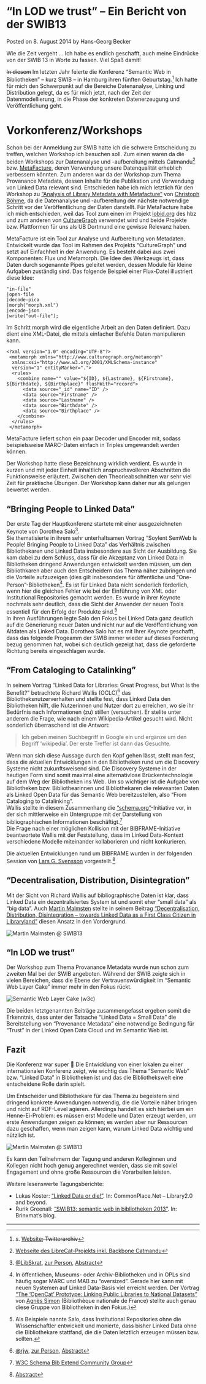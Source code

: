 # “In LOD we trust” – Ein Bericht von der SWIB13

Posted on 8. August 2014 by Hans-Georg Becker	

Wie die Zeit vergeht … Ich habe es endlich geschafft, auch meine Eindrücke von der SWIB 13 in Worte zu fassen. Viel Spaß damit!

<s>In diesem</s> Im letzten Jahr feierte die Konferenz “Semantic Web in Bibliotheken” – kurz SWIB – in Hamburg ihren fünften Geburtstag.[^1]
Ich hatte für mich den Schwerpunkt auf die Bereiche Datenanalyse, Linking und Distribution gelegt, da es für mich jetzt, nach der Zeit der Datenmodellierung, in die Phase der konkreten Datenerzeugung und Veröffentlichung geht.

[^1]: s. [Website](https://swib.org/swib13/)<s>; Twitterarchiv</s>

# Vorkonferenz/Workshops

Schon bei der Anmeldung zur SWIB hatte ich die schwere Entscheidung zu treffen, welchen Workshop ich besuchen soll. Zum einen waren da die beiden Workshops zur Datenanalyse und -aufbereitung mittels Catmandu[^2] bzw. [MetaFacture](https://culturegraph.github.io/), deren Verwendung unsere Datenqualität erheblich verbessern könnten. Zum anderen war da der Workshop zum Thema Provanance Metadata, dessen Inhalte für die Publikation und Verwendung von Linked Data relevant sind.
Entschieden habe ich mich letztlich für den Workshop zu [“Analysis of Library Metadata with Metafacture”](https://swib.org/swib13/programme.php#abs131) von [Christoph Böhme](https://swib.org/swib13/speakers.php#da021f69c644792ed18a6a0eecc78be5), da die Datenanalyse und -aufbereitung der nächste notwendige Schritt vor der Veröffentlichung der Daten darstellt. Für MetaFacture habe ich mich entschieden, weil das Tool zum einen im Projekt [lobid.org](https://lobid.org/about) des hbz und zum anderen von [CultureGraph](https://www.culturegraph.org/) verwendet wird und beide Projekte bzw. Plattformen für uns als UB Dortmund eine gewisse Relevanz haben.

[^2]: [Webseite des LibreCat-Projekts inkl. Backbone Catmandu](https://librecat.org/)

MetaFacture ist ein Tool zur Analyse und Aufbereitung von Metadaten. Entwickelt wurde das Tool im Rahmen des Projekts “CultureGraph” und setzt auf Einfachheit in der Anwendung. Es besteht dabei aus zwei Komponenten: Flux und Metamorph.
Die Idee des Werkzeugs ist, dass Daten durch sogenannte Pipes geleitet werden, dessen Module für kleine Aufgaben zuständig sind.
Das folgende Beispiel einer Flux-Datei illustriert diese Idee:

```
"in-file"
|open-file
|decode-pica
|morph("morph.xml")
|encode-json
|write("out-file");
```
Im Schritt morph wird die eigentliche Arbeit an den Daten definiert. Dazu dient eine XML-Datei, die mittels einfacher Befehle Daten manipulieren kann.
```
<?xml version="1.0" encoding="UTF-8"?>
 <metamorph xmlns="http://www.culturegraph.org/metamorph"
  xmlns:xsi="http://www.w3.org/2001/XMLSchema-instance" 
  version="1" entityMarker=".">	
  <rules>
    <combine name="" value="${ID}, ${Lastname}, ${Firstname}, ${Birthdate}, ${Birthplace}" flushWith="record">
      <data source="_id" name="ID" />
      <data source="Firstname" />
      <data source="Lastname" />
      <data source="Birthdate" />
      <data source="Birthplace" />
    </combine>
  </rules>	
 </metamorph>
```

MetaFacture liefert schon ein paar Decoder und Encoder mit, sodass beispielsweise MARC-Daten einfach in Triples umgewandelt werden können.

Der Workshop hatte diese Bezeichnung wirklich verdient. Es wurde in kurzen und mit jeder Einheit inhaltlich anspruchsvolleren Abschnitten die Funktionsweise erläutert. Zwischen den Theorieabschnitten war sehr viel Zeit für praktische Übungen. Der Workshop kann daher nur als gelungen bewertet werden.

## “Bringing People to Linked Data”

Der erste Tag der Hauptkonferenz startete mit einer ausgezeichneten Keynote von Dorothea Salo[^3].\
Sie thematisierte in ihrem sehr unterhaltsamen Vortrag “Soylent SemWeb Is People! Bringing People to Linked Data” das Verhältnis zwischen Bibliothekaren und Linked Data insbesondere aus Sicht der Ausbildung. Sie kam dabei zu dem Schluss, dass für die Akzeptanz von Linked Data in Bibliotheken dringend Anwendungen entwickelt werden müssen, um den Bibliothkaren aber auch den Entscheidern das Thema näher zubringen und die Vorteile aufzuzeigen (dies gilt insbesondere für öffentliche und “One-Person”-Bibliotheken[^4]. Es ist für Linked Data nicht sonderlich förderlich, wenn hier die gleichen Fehler wie bei der Einführung von XML oder Institutional Repositories gemacht werden. Es wurde in ihrer Keynote nochmals sehr deutlich, dass die Sicht der Anwender der neuen Tools essentiell für den Erfolg der Produkte sind.[^5]\
In ihren Ausführungen legte Salo den Fokus bei Linked Data ganz deutlich auf die Generierung neuer Daten und nicht nur auf die Veröffentlichung von Altdaten als Linked Data.
Dorothea Salo hat es mit Ihrer Keynote geschafft, dass das folgende Progeamm der SWIB immer wieder auf dieses Forderung bezug genommen hat, wobei sich deutlich gezeigt hat, dass die geforderte Richtung bereits eingeschlagen wurde.

[^3]: [@LibSkrat](https://twitter.com/LibSkrat), [zur Person](https://swib.org/swib13/speakers.php#c2c4f28004930606b4fb3c0170d3a7f6), [Abstract](https://swib.org/swib13/programme.php#abs166)

[^4]: In öffentlichen, Museums- oder Archiv-Bibliotheken und in OPLs sind häufig sogar MARC und MAB zu “oversized”. Gerade hier kann mit neuen Systemen auf Linked Data-Basis viel erreicht werden. Der Vortrag [“The ‘OpenCat’ Prototype: Linking Public Libraries to National Datasets”](https://swib.org/swib13/programme.php#abs104) von [Agnès Simon](https://swib.org/swib13/speakers.php#8bfce8a7bf40255174b22fbd491d1d90) (Bibliothèque nationale de France) stellte auch genau diese Gruppe von Bibliotheken in den Fokus.)

[^5]: Als Beispiele nannte Salo, dass Institutional Repositories ohne die Wissenschaftler entwickelt und monierte, dass bisher Linked Data ohne die Bibliothekare stattfand, die die Daten letztlich erzeugen müssen bzw. sollten.

## “From Cataloging to Catalinking”

In seinem Vortrag “Linked Data for Libraries: Great Progress, but What Is the Benefit?” betrachtete Richard Wallis (OCLC)[^6] das Bibliotheksnutzerverhalten und stellte fest, dass Linked Data den Bibliotheken hilft, die Nutzerinnen und Nutzer dort zu erreichen, wo sie ihr Bedürfnis nach Informationen (zu) stillen (versuchen). Er stellte unter anderem die Frage, wie nach einem Wikipedia-Artikel gesucht wird. Nicht sonderlich überraschend ist die Antwort:

>    Ich geben meinen Suchbegriff in Google ein und ergänze um den Begriff ‘wikipedia’. Der erste Treffer ist dann das Gesuchte.

Wenn man sich diese Aussage durch den Kopf gehen lässt, stellt man fest, dass die aktuellen Entwicklungen in den Bibliotheken rund um die Discovery Systeme nicht zukunftsweisend sind. Die Discovery Systeme in der heutigen Form sind somit maximal eine alternativlose Brückentechnologie auf dem Weg der Bibliotheken ins Web. Um so wichtiger ist die Aufgabe von Bibliotheken bzw. Bibliothearinnen und Bibliothekaren die releveanten Daten als Linked Open Data für das Semantic Web bereitzustellen, also “From Cataloging to Catalinking”.\
Wallis stellte in diesem Zusammenhang die [“schema.org”](schema.org)-Initiative  vor, in der sich mittlerweise ein Untergruppe mit der Darstellung von bibliographischen Informationen beschäftigt.[^7]\
Die Frage nach einer möglichen Kollision mit der BIBFRAME-Initiative beantwortete Wallis mit der Feststellung, dass im Linked Data-Kontext verschiedene Modelle miteinander kollaborieren und nicht konkurieren.

Die aktuellen Entwicklungen rund um BIBFRAME wurden in der folgenden Session von [Lars G. Svensson](https://swib.org/swib13/speakers.php#e5a33e86cb002d0afd7ba3c228ae33bc) vorgestellt.[^8]

[^6]: [@rjw](https://twitter.com/rjw), [zur Person](https://swib.org/swib13/speakers.php#1069a3d733aa684c13bb2f27c547df39), [Abstract](https://swib.org/swib13/programme.php#abs108)

[^7]: [W3C Schema Bib Extend Community Group](https://www.w3.org/community/schemabibex/)

[^8]: [Abstract](https://swib.org/swib13/programme.php#abs103)

## “Decentralisation, Distribution, Disintegration”

Mit der Sicht von Richard Wallis auf bibliographische Daten ist klar, dass Linked Data ein dezentralisiertes System ist und somit eher “small data” als “big data”. Auch [Martin Malmsten](https://swib.org/swib13/speakers.php#90cdf2f589effbecd5e8b5b1f6dbc0d2) stellte in seinem Beitrag [“Decentralisation, Distribution, Disintegration – towards Linked Data as a First Class Citizen in Libraryland”](https://swib.org/swib13/programme.php#abs136) diesen Ansatz in den Vordergrund.

![Martin Malmsten @ SWIB13](./slide-13-638.jpg)

## “In LOD we trust”

Der Workshop zum Thema Provanance Metadata wurde nun schon zum zweiten Mal bei der SWIB angeboten. Während der SWIB zeigte sich in vielen Bereichen, dass die Ebene der Vertrauenswürdigkeit im “Semantic Web Layer Cake” immer mehr in den Fokus rückt.

![Semantic Web Layer Cake (w3c)](./swlevels.gif)

Die beiden letztgenannten Beiträge zusammengefasst ergeben somit die Erkenntnis, dass unter der Tatsache “Linked Data = Small Data” die Bereitstellung von “Provenance Metadata” eine notwendige Bedingung für “Trust” in der Linked Open Data Cloud und im Semantic Web ist.

## Fazit

Die Konferenz war super 🙂 Die Entwicklung von einer lokalen zu einer internationalen Konferenz zeigt, wie wichtig das Thema “Semantic Web” bzw. “Linked Data” in Bibliotheken ist und das die Bibliothekswelt eine entscheidene Rolle darin spielt.

Um Entscheider und Bibliothekare für das Thema zu begeistern sind dringend konkrete Anwendungen notwendig, die die Vorteile näher bringen und nicht auf RDF-Level agieren. Allerdings handelt es sich hierbei um ein Henne-Ei-Problem: es müssen erst Modelle und Daten erzeugt werden, um erste Anwendungen zeigen zu können; es werden aber nur Ressourcen dazu geschaffen, wenn man zeigen kann, warum Linked Data wichtig und nützlich ist.

![Martin Malmsten @ SWIB13](./slide-24-638.jpg)

Es kann den Teilnehmern der Tagung und anderen Kolleginnen und Kollegen nicht hoch genug angerechnet werden, dass sie mit soviel Engagement und ohne große Ressourcen die Vorarbeiten leisten.

Weitere lesenswerte Tagungsberichte:

*    Lukas Koster: [“Linked Data or die!”](https://commonplace.net/2013/12/linked-data-or-die/). In: CommonPlace.Net – Library2.0 and beyond.
*    Rurik Greenall: [“SWIB13: semantic web in bibliotheken 2013”](https://brinxmat.wordpress.com/2013/11/28/swib13-semantic-web-in-bibliotheken-2013/). In: Brinxmat’s blog.

***

